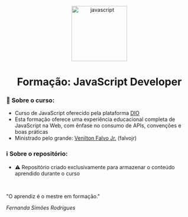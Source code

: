 <!--START_SECTION:header-->
<div align="center">
  <p align="center">
    <img 
       width="150" height="150" src="https://img.icons8.com/fluency/240/javascript.png" alt="javascript"
    />
    <h1>Formação: JavaScript Developer</h1>
  </p>
</div>
<!--END_SECTION:header-->

### 📝 **Sobre o curso:**
- Curso de JavaScript oferecido pela plataforma [DIO](https://web.dio.me/home)
- Esta formação oferece uma experiência educacional completa de JavaScript na Web, com ênfase no consumo de APIs, convenções e boas práticas
- Ministrado pelo grande: [Venilton Falvo Jr.](https://github.com/falvojr) (falvojr)

### ℹ️ **Sobre o repositório:**
- ⚠️ Repositório criado exclusivamente para armazenar o conteúdo aprendido durante o curso

<br>

"O aprendiz é o mestre em formação." 

_Fernanda Simões Rodrigues_
